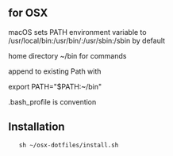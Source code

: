 ## for OSX

macOS sets PATH environment variable to 
/usr/local/bin:/usr/bin/:/usr/sbin:/sbin by default

home directory ~/bin for commands

append to existing Path with

export PATH="$PATH:~/bin"

.bash_profile is convention



## Installation

```git clone https://github.com/rjsuzuki/osx-dotfiles.git ~/osx-dotfiles
   sh ~/osx-dotfiles/install.sh
```

